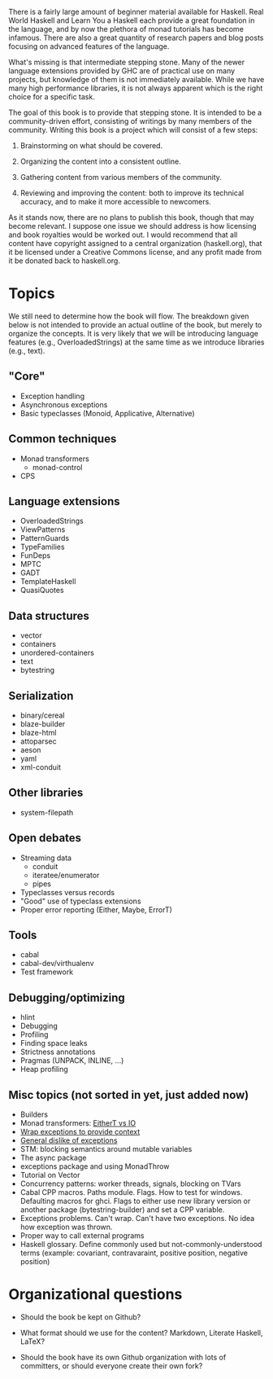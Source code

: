 There is a fairly large amount of beginner material available for Haskell. Real
World Haskell and Learn You a Haskell each provide a great foundation in the
language, and by now the plethora of monad tutorials has become infamous. There
are also a great quantity of research papers and blog posts focusing on
advanced features of the language.

What's missing is that intermediate stepping stone. Many of the newer language
extensions provided by GHC are of practical use on many projects, but knowledge
of them is not immediately available. While we have many high performance
libraries, it is not always apparent which is the right choice for a specific
task.

The goal of this book is to provide that stepping stone. It is intended to be a
community-driven effort, consisting of writings by many members of the
community. Writing this book is a project which will consist of a few steps:

1. Brainstorming on what should be covered.

2. Organizing the content into a consistent outline.

3. Gathering content from various members of the community.

4. Reviewing and improving the content: both to improve its technical accuracy,
   and to make it more accessible to newcomers.

As it stands now, there are no plans to publish this book, though that may
become relevant. I suppose one issue we should address is how licensing and
book royalties would be worked out. I would recommend that all content have
copyright assigned to a central organization (haskell.org), that it be licensed
under a Creative Commons license, and any profit made from it be donated back
to haskell.org.

# Topics

We still need to determine how the book will flow. The breakdown given below is
not intended to provide an actual outline of the book, but merely to organize
the concepts. It is very likely that we will be introducing language features
(e.g., OverloadedStrings) at the same time as we introduce libraries (e.g.,
text).

## "Core"

* Exception handling
* Asynchronous exceptions
* Basic typeclasses (Monoid, Applicative, Alternative)

## Common techniques

* Monad transformers
    * monad-control
* CPS

## Language extensions

* OverloadedStrings
* ViewPatterns
* PatternGuards
* TypeFamilies
* FunDeps
* MPTC
* GADT
* TemplateHaskell
* QuasiQuotes

## Data structures

* vector
* containers
* unordered-containers
* text
* bytestring

## Serialization

* binary/cereal
* blaze-builder
* blaze-html
* attoparsec
* aeson
* yaml
* xml-conduit

## Other libraries

* system-filepath

## Open debates

* Streaming data
    * conduit
    * iteratee/enumerator
    * pipes
* Typeclasses versus records
* "Good" use of typeclass extensions
* Proper error reporting (Either, Maybe, ErrorT)

## Tools

* cabal
* cabal-dev/virthualenv
* Test framework

## Debugging/optimizing

* hlint
* Debugging
* Profiling
* Finding space leaks
* Strictness annotations
* Pragmas (UNPACK, INLINE, ...)
* Heap profiling

## Misc topics (not sorted in yet, just added now)

* Builders
* Monad transformers: [EitherT vs IO](http://stackoverflow.com/questions/25752900/exceptions-and-monad-transformers/25753497#25753497)
* [Wrap exceptions to provide context](http://stackoverflow.com/questions/27346380/how-to-wrap-exceptions-to-provide-context)
* [General dislike of exceptions](http://www.reddit.com/r/haskell/comments/2ety9f/new_blog_post_dealing_with_asynchronous/ck3fkbp)
* STM: blocking semantics around mutable variables
* The async package
* exceptions package and using MonadThrow
* Tutorial on Vector
* Concurrency patterns: worker threads, signals, blocking on TVars
* Cabal CPP macros. Paths module. Flags. How to test for windows. Defaulting macros for ghci. Flags to either use new library version or another package (bytestring-builder) and set a CPP variable.
* Exceptions problems. Can't wrap. Can't have two exceptions. No idea how exception was thrown.
* Proper way to call external programs
* Haskell glossary. Define commonly used but not-commonly-understood terms (example: covariant, contravaraint, positive position, negative position)

# Organizational questions

* Should the book be kept on Github?

* What format should we use for the content? Markdown, Literate Haskell, LaTeX?

* Should the book have its own Github organization with lots of committers, or
  should everyone create their own fork?
